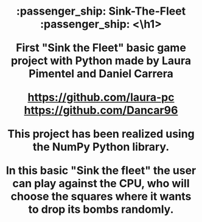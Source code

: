 <h1 align="center"> :passenger_ship: Sink-The-Fleet :passenger_ship: <\h1>

First "Sink the Fleet" basic game project with Python made by Laura Pimentel and Daniel Carrera

https://github.com/laura-pc
https://github.com/Dancar96

This project has been realized using the NumPy Python library.

In this basic "Sink the fleet" the user can play against the CPU, who will choose the squares where it wants to drop its bombs randomly.
